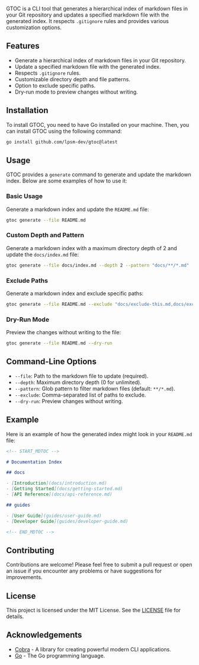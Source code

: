 GTOC is a CLI tool that generates a hierarchical index of markdown files in your Git repository and updates a specified markdown file with the generated index. It respects `.gitignore` rules and provides various customization options.

## Features

- Generate a hierarchical index of markdown files in your Git repository.
- Update a specified markdown file with the generated index.
- Respects `.gitignore` rules.
- Customizable directory depth and file patterns.
- Option to exclude specific paths.
- Dry-run mode to preview changes without writing.

## Installation

To install GTOC, you need to have Go installed on your machine. Then, you can install GTOC using the following command:

```sh
go install github.com/lpsm-dev/gtoc@latest
```

## Usage

GTOC provides a `generate` command to generate and update the markdown index. Below are some examples of how to use it:

### Basic Usage

Generate a markdown index and update the `README.md` file:

```sh
gtoc generate --file README.md
```

### Custom Depth and Pattern

Generate a markdown index with a maximum directory depth of 2 and update the `docs/index.md` file:

```sh
gtoc generate --file docs/index.md --depth 2 --pattern "docs/**/*.md"
```

### Exclude Paths

Generate a markdown index and exclude specific paths:

```sh
gtoc generate --file README.md --exclude "docs/exclude-this.md,docs/exclude-that.md"
```

### Dry-Run Mode

Preview the changes without writing to the file:

```sh
gtoc generate --file README.md --dry-run
```

## Command-Line Options

- `--file`: Path to the markdown file to update (required).
- `--depth`: Maximum directory depth (0 for unlimited).
- `--pattern`: Glob pattern to filter markdown files (default: `**/*.md`).
- `--exclude`: Comma-separated list of paths to exclude.
- `--dry-run`: Preview changes without writing.

## Example

Here is an example of how the generated index might look in your `README.md` file:

```md
<!-- START_MDTOC -->

# Documentation Index

## docs

- [Introduction](docs/introduction.md)
- [Getting Started](docs/getting-started.md)
- [API Reference](docs/api-reference.md)

## guides

- [User Guide](guides/user-guide.md)
- [Developer Guide](guides/developer-guide.md)

<!-- END_MDTOC -->
```

## Contributing

Contributions are welcome! Please feel free to submit a pull request or open an issue if you encounter any problems or have suggestions for improvements.

## License

This project is licensed under the MIT License. See the [LICENSE](LICENSE) file for details.

## Acknowledgements

- [Cobra](https://github.com/spf13/cobra) - A library for creating powerful modern CLI applications.
- [Go](https://golang.org) - The Go programming language.
